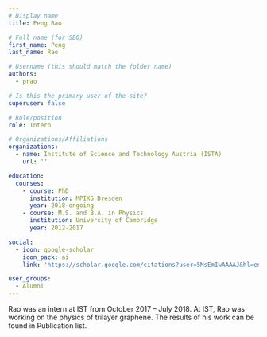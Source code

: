 ```yaml
---
# Display name
title: Peng Rao

# Full name (for SEO)
first_name: Peng
last_name: Rao

# Username (this should match the folder name)
authors:
  - prao

# Is this the primary user of the site?
superuser: false

# Role/position
role: Intern

# Organizations/Affiliations
organizations:
  - name: Institute of Science and Technology Austria (ISTA)
    url: ''

education:
  courses:
    - course: PhD
      institution: MPIKS Dresden
      year: 2018-ongoing
    - course: M.S. and B.A. in Physics
      institution: University of Cambridge
      year: 2012-2017

social:
  - icon: google-scholar
    icon_pack: ai
    link: 'https://scholar.google.com/citations?user=5MsEmIwAAAAJ&hl=en'

user_groups:
  - Alumni
---
```


Rao was an intern at IST from October 2017 – July 2018. At IST, Rao was working on the physics of trilayer graphene. The results of his work can be found in Publication list.
